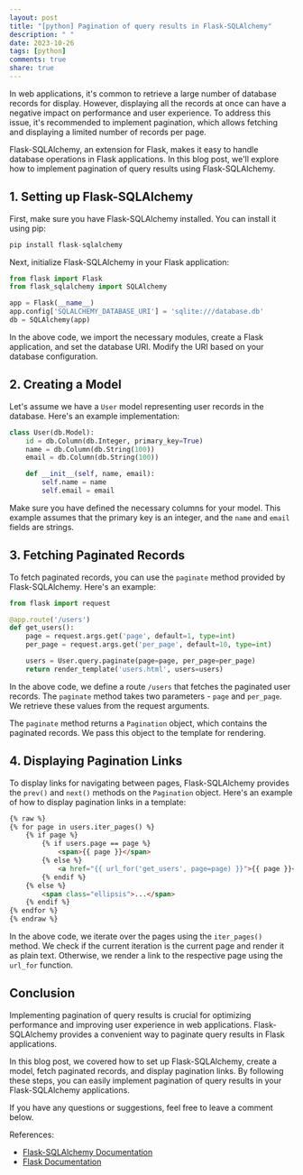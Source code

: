 ```yaml
---
layout: post
title: "[python] Pagination of query results in Flask-SQLAlchemy"
description: " "
date: 2023-10-26
tags: [python]
comments: true
share: true
---
```


In web applications, it's common to retrieve a large number of database records for display. However, displaying all the records at once can have a negative impact on performance and user experience. To address this issue, it's recommended to implement pagination, which allows fetching and displaying a limited number of records per page.

Flask-SQLAlchemy, an extension for Flask, makes it easy to handle database operations in Flask applications. In this blog post, we'll explore how to implement pagination of query results using Flask-SQLAlchemy.

## 1. Setting up Flask-SQLAlchemy

First, make sure you have Flask-SQLAlchemy installed. You can install it using pip:

```python
pip install flask-sqlalchemy
```

Next, initialize Flask-SQLAlchemy in your Flask application:

```python
from flask import Flask
from flask_sqlalchemy import SQLAlchemy

app = Flask(__name__)
app.config['SQLALCHEMY_DATABASE_URI'] = 'sqlite:///database.db'
db = SQLAlchemy(app)
```

In the above code, we import the necessary modules, create a Flask application, and set the database URI. Modify the URI based on your database configuration.

## 2. Creating a Model

Let's assume we have a `User` model representing user records in the database. Here's an example implementation:

```python
class User(db.Model):
    id = db.Column(db.Integer, primary_key=True)
    name = db.Column(db.String(100))
    email = db.Column(db.String(100))

    def __init__(self, name, email):
        self.name = name
        self.email = email
```

Make sure you have defined the necessary columns for your model. This example assumes that the primary key is an integer, and the `name` and `email` fields are strings.

## 3. Fetching Paginated Records

To fetch paginated records, you can use the `paginate` method provided by Flask-SQLAlchemy. Here's an example:

```python
from flask import request

@app.route('/users')
def get_users():
    page = request.args.get('page', default=1, type=int)
    per_page = request.args.get('per_page', default=10, type=int)

    users = User.query.paginate(page=page, per_page=per_page)
    return render_template('users.html', users=users)
```

In the above code, we define a route `/users` that fetches the paginated user records. The `paginate` method takes two parameters - `page` and `per_page`. We retrieve these values from the request arguments.

The `paginate` method returns a `Pagination` object, which contains the paginated records. We pass this object to the template for rendering.

## 4. Displaying Pagination Links

To display links for navigating between pages, Flask-SQLAlchemy provides the `prev()` and `next()` methods on the `Pagination` object. Here's an example of how to display pagination links in a template:

```html
{% raw %}
{% for page in users.iter_pages() %}
    {% if page %}
        {% if users.page == page %}
            <span>{{ page }}</span>
        {% else %}
            <a href="{{ url_for('get_users', page=page) }}">{{ page }}</a>
        {% endif %}
    {% else %}
        <span class="ellipsis">...</span>
    {% endif %}
{% endfor %}
{% endraw %}
```

In the above code, we iterate over the pages using the `iter_pages()` method. We check if the current iteration is the current page and render it as plain text. Otherwise, we render a link to the respective page using the `url_for` function.

## Conclusion

Implementing pagination of query results is crucial for optimizing performance and improving user experience in web applications. Flask-SQLAlchemy provides a convenient way to paginate query results in Flask applications.

In this blog post, we covered how to set up Flask-SQLAlchemy, create a model, fetch paginated records, and display pagination links. By following these steps, you can easily implement pagination of query results in your Flask-SQLAlchemy applications.

If you have any questions or suggestions, feel free to leave a comment below.

References:
- [Flask-SQLAlchemy Documentation](https://flask-sqlalchemy.palletsprojects.com/)
- [Flask Documentation](https://flask.palletsprojects.com/)